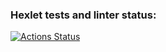 ### Hexlet tests and linter status:
[![Actions Status](https://github.com/ZyrT12/java-project-72/actions/workflows/hexlet-check.yml/badge.svg)](https://github.com/ZyrT12/java-project-72/actions)